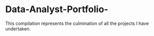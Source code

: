 # Data-Analyst-Portfolio-
This compilation represents the culmination of all the projects I have undertaken.
